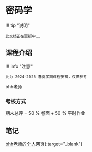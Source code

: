 # 密码学

!!! tip "说明"

    此文档正在更新中……

## 课程介绍

!!! info "注意"

    此为 2024-2025 春夏学期课程安排，仅供参考

bhh老师

### 考核方式

期末总评 = 50 % 卷面 + 50 % 平时作业

## 笔记

[bhh老师的个人网页](http://cc.zju.edu.cn/bhh/){:target="_blank"}
